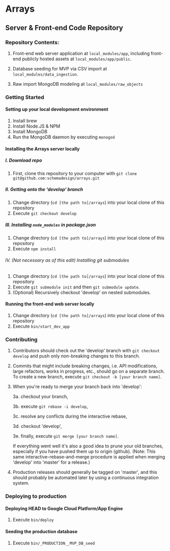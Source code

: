 # Arrays
## Server & Front-end Code Repository

### Repository Contents:

1. Front-end web server application at `local_modules/app`, including front-end publicly hosted assets at `local_modules/app/public`.

2. Database seeding for MVP via CSV import at `local_modules/data_ingestion`.

3. Raw import MongoDB modeling at `local_modules/raw_objects` 



### Getting Started

#### Setting up your local development environment

1. Install brew
2. Install Node.JS & NPM
3. Install MongoDB
4. Run the MongoDB daemon by executing `monogod`

#### Installing the Arrays server locally

##### I. Download repo

1. First, clone this repository to your computer with `git clone git@github.com:schemadesign/arrays.git`

##### II. Getting onto the 'develop' branch

1. Change directory (`cd [the path to]/arrays`) into your local clone of this repository
2. Execute `git checkout develop`

##### III. Installing `node_modules` in package.json

1. Change directory (`cd [the path to]/arrays`) into your local clone of this repository
2. Execute `npm install`


###### IV. (Not necessary as of this edit) Installing git submodules

1. Change directory (`cd [the path to]/arrays`) into your local clone of this repository
2. Execute `git submodule init` and then `git submodule update`.
3. (Optional) Recursively checkout 'develop' on nested submodules.



#### Running the front-end web server locally

1. Change directory (`cd [the path to]/arrays`) into your local clone of this repository
2. Execute `bin/start_dev_app`


### Contributing
1. Contributors should check out the 'develop' branch with `git checkout develop` and push only non-breaking changes to this branch. 

2. Commits that might include breaking changes, i.e. API modifications, large refactors, works in progress, etc., should go on a separate branch. To create a new branch, execute `git checkout -b [your branch name]`. 

3. When you're ready to merge your branch back into 'develop':

	3a. checkout your branch, 
	
	3b. execute `git rebase -i develop`, 
	
	3c. resolve any conflicts during the interactive rebase, 
	
	3d. checkout 'develop',
	
	3e. finally, execute `git merge [your branch name]`. 

	If everything went well it's also a good idea to prune your old branches, especially if you have pushed them up to origin (github). (Note: This same interactive-rebase-and-merge procedure is applied when merging 'develop' into 'master' for a release.) 

4. Production releases should generally be tagged on 'master', and this should probably be automated later by using a continuous integration system.

### Deploying to production 

#### Deploying HEAD to Google Cloud Platform/App Engine

1. Execute `bin/deploy`

#### Seeding the production database

1. Execute `bin/_PRODUCTION__MVP_DB_seed`
